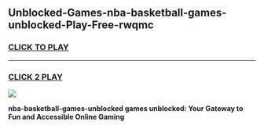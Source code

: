 
## Unblocked-Games-nba-basketball-games-unblocked-Play-Free-rwqmc
<h3>
<a href="https://premium76.site?title=nba-basketball-games-unblocked&ref=21A">CLICK TO PLAY</a></h3>
<hr>

<h3>
<a href="https://premium76.site?title=nba-basketball-games-unblocked&ref=21A">CLICK 2 PLAY</a>
  
</h3>

<a href="https://premium76.site?title=nba-basketball-games-unblocked&ref=21A"><img src="https://clearcache.store/games.png"></a>


**nba-basketball-games-unblocked games unblocked: Your Gateway to Fun and Accessible Online Gaming**
